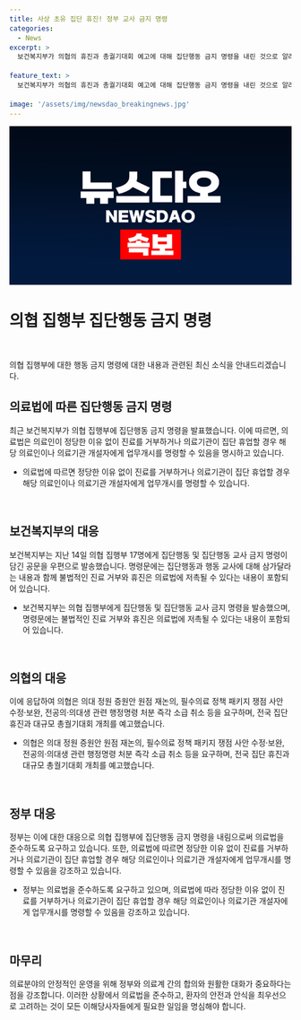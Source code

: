 ```yaml
---
title: 사상 초유 집단 휴진! 정부 교사 금지 명령
categories:
  - News
excerpt: >
  보건복지부가 의협의 휴진과 총궐기대회 예고에 대해 집단행동 금지 명령을 내린 것으로 알려졌다. 의료법에 따르면 정당한 이유 없이 진료를 거절하거나 휴진할 경우 장관이나 지자체장이 업무개시를 명령할 수 있다. 의협은 정원 증원안 재논의와 정책 수정을 요구하며, 휴진과 총궐기대회를 예고했다.정부와 의료계 간 긴장이 고조되고 있다.

feature_text: >
  보건복지부가 의협의 휴진과 총궐기대회 예고에 대해 집단행동 금지 명령을 내린 것으로 알려졌다. 의료법에 따르면 정당한 이유 없이 진료를 거절하거나 휴진할 경우 장관이나 지자체장이 업무개시를 명령할 수 있다. 의협은 정원 증원안 재논의와 정책 수정을 요구하며, 휴진과 총궐기대회를 예고했다.정부와 의료계 간 긴장이 고조되고 있다.

image: '/assets/img/newsdao_breakingnews.jpg'
---
```


<p><img src="/assets/img/newsdao_breakingnews.jpg" alt="koreaapp 속보" /></p>

<h1 data-ke-size="size26">의협 집행부 집단행동 금지 명령</h1>

<p data-ke-size="size16">&nbsp;</p>

<p>의협 집행부에 대한 행동 금지 명령에 대한 내용과 관련된 최신 소식을 안내드리겠습니다.</p>

<h2 data-ke-size="size24">의료법에 따른 집단행동 금지 명령</h2>

<p data-ke-size="size16">최근 보건복지부가 의협 집행부에 집단행동 금지 명령을 발표했습니다. 이에 따르면, 의료법은 의료인이 정당한 이유 없이 진료를 거부하거나 의료기관이 집단 휴업할 경우 해당 의료인이나 의료기관 개설자에게 업무개시를 명령할 수 있음을 명시하고 있습니다.</p>

<ul>
  <li>의료법에 따르면 정당한 이유 없이 진료를 거부하거나 의료기관이 집단 휴업할 경우 해당 의료인이나 의료기관 개설자에게 업무개시를 명령할 수 있습니다.</li>
</ul>

<p data-ke-size="size16">&nbsp;</p>

<h2 data-ke-size="size24">보건복지부의 대응</h2>

<p data-ke-size="size16">보건복지부는 지난 14일 의협 집행부 17명에게 집단행동 및 집단행동 교사 금지 명령이 담긴 공문을 우편으로 발송했습니다. 명령문에는 집단행동과 행동 교사에 대해 삼가달라는 내용과 함께 불법적인 진료 거부와 휴진은 의료법에 저촉될 수 있다는 내용이 포함되어 있습니다.</p>

<ul>
  <li>보건복지부는 의협 집행부에게 집단행동 및 집단행동 교사 금지 명령을 발송했으며, 명령문에는 불법적인 진료 거부와 휴진은 의료법에 저촉될 수 있다는 내용이 포함되어 있습니다.</li>
</ul>

<p data-ke-size="size16">&nbsp;</p>

<h2 data-ke-size="size24">의협의 대응</h2>

<p data-ke-size="size16">이에 응답하여 의협은 의대 정원 증원안 원점 재논의, 필수의료 정책 패키지 쟁점 사안 수정·보완, 전공의·의대생 관련 행정명령 처분 즉각 소급 취소 등을 요구하며, 전국 집단 휴진과 대규모 총궐기대회 개최를 예고했습니다.</p>

<ul>
  <li>의협은 의대 정원 증원안 원점 재논의, 필수의료 정책 패키지 쟁점 사안 수정·보완, 전공의·의대생 관련 행정명령 처분 즉각 소급 취소 등을 요구하며, 전국 집단 휴진과 대규모 총궐기대회 개최를 예고했습니다.</li>
</ul>

<p data-ke-size="size16">&nbsp;</p>

<h2 data-ke-size="size24">정부 대응</h2>

<p data-ke-size="size16">정부는 이에 대한 대응으로 의협 집행부에 집단행동 금지 명령을 내림으로써 의료법을 준수하도록 요구하고 있습니다. 또한, 의료법에 따르면 정당한 이유 없이 진료를 거부하거나 의료기관이 집단 휴업할 경우 해당 의료인이나 의료기관 개설자에게 업무개시를 명령할 수 있음을 강조하고 있습니다.</p>

<ul>
  <li>정부는 의료법을 준수하도록 요구하고 있으며, 의료법에 따라 정당한 이유 없이 진료를 거부하거나 의료기관이 집단 휴업할 경우 해당 의료인이나 의료기관 개설자에게 업무개시를 명령할 수 있음을 강조하고 있습니다.</li>
</ul>

<p data-ke-size="size16">&nbsp;</p>

<h2 data-ke-size="size24">마무리</h2>

<p data-ke-size="size16">의료분야의 안정적인 운영을 위해 정부와 의료계 간의 합의와 원활한 대화가 중요하다는 점을 강조합니다. 이러한 상황에서 의료법을 준수하고, 환자의 안전과 안식을 최우선으로 고려하는 것이 모든 이해당사자들에게 필요한 일임을 명심해야 합니다.</p>

<p data-ke-size="size16">&nbsp;</p>

